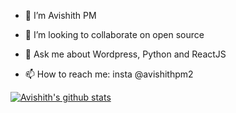 



- 🔭 I’m Avishith PM
- 👯 I’m looking to collaborate on open source

- 💬 Ask me about Wordpress, Python and ReactJS
- 📫 How to reach me: insta @avishithpm2


[![Avishith's github stats](https://github-readme-stats.vercel.app/api?username=avishith)](https://github.com/anuraghazra/github-readme-stats)



